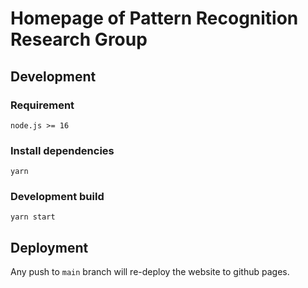 # Homepage of Pattern Recognition Research Group

## Development

### Requirement

`node.js >= 16`

### Install dependencies

```
yarn
```

### Development build

```
yarn start
```

## Deployment

Any push to `main` branch will re-deploy the website to github pages.

